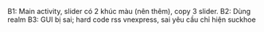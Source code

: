 B1: Main activity, slider có 2 khúc màu (nên thêm), copy 3 slider. 
B2: Dùng realm
B3: GUI bị sai; hard code rss vnexpress, sai yêu cầu chỉ hiện suckhoe

